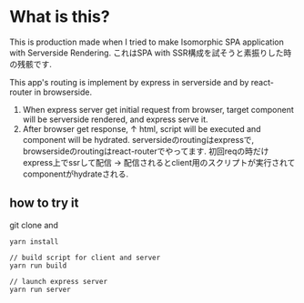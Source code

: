 # What is this?

This is production made when I tried to make Isomorphic SPA application with Serverside Rendering.
これはSPA with SSR構成を試そうと素振りした時の残骸です.

This app's routing is implement by express in serverside and by react-router in browserside.
1. When express server get initial request from browser, target component will be serverside rendered, and express serve it.
2. After browser get response, ↑ html, script will be executed and component will be hydrated.
serversideのroutingはexpressで, browsersideのroutingはreact-routerでやってます.
初回reqの時だけexpress上でssrして配信 -> 配信されるとclient用のスクリプトが実行されてcomponentがhydrateされる.

## how to try it

git clone and 

```
yarn install

// build script for client and server
yarn run build

// launch express server
yarn run server
```